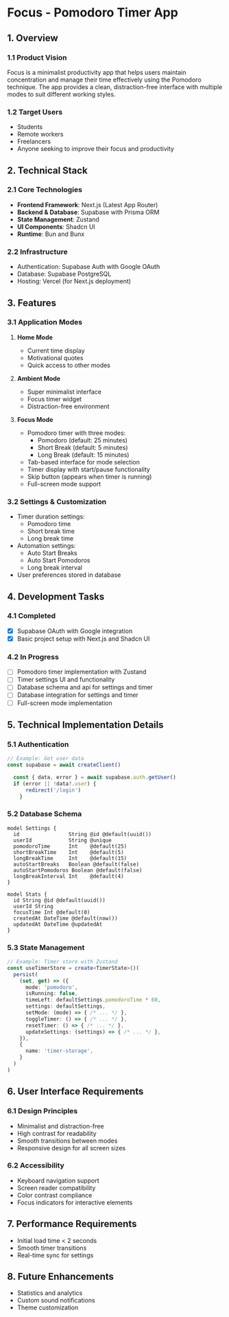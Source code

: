 # Focus - Pomodoro Timer App

## 1. Overview
### 1.1 Product Vision
Focus is a minimalist productivity app that helps users maintain concentration and manage their time effectively using the Pomodoro technique. The app provides a clean, distraction-free interface with multiple modes to suit different working styles.

### 1.2 Target Users
- Students
- Remote workers
- Freelancers
- Anyone seeking to improve their focus and productivity

## 2. Technical Stack
### 2.1 Core Technologies
- **Frontend Framework**: Next.js (Latest App Router)
- **Backend & Database**: Supabase with Prisma ORM
- **State Management**: Zustand
- **UI Components**: Shadcn UI
- **Runtime**: Bun and Bunx

### 2.2 Infrastructure
- Authentication: Supabase Auth with Google OAuth
- Database: Supabase PostgreSQL
- Hosting: Vercel (for Next.js deployment)

## 3. Features
### 3.1 Application Modes
1. **Home Mode**
   - Current time display
   - Motivational quotes
   - Quick access to other modes

2. **Ambient Mode**
   - Super minimalist interface
   - Focus timer widget
   - Distraction-free environment

3. **Focus Mode**
   - Pomodoro timer with three modes:
     - Pomodoro (default: 25 minutes)
     - Short Break (default: 5 minutes)
     - Long Break (default: 15 minutes)
   - Tab-based interface for mode selection
   - Timer display with start/pause functionality
   - Skip button (appears when timer is running)
   - Full-screen mode support

### 3.2 Settings & Customization
- Timer duration settings:
  - Pomodoro time
  - Short break time
  - Long break time
- Automation settings:
  - Auto Start Breaks
  - Auto Start Pomodoros
  - Long break interval
- User preferences stored in database

## 4. Development Tasks
### 4.1 Completed
- [x] Supabase OAuth with Google integration
- [x] Basic project setup with Next.js and Shadcn UI

### 4.2 In Progress
- [ ] Pomodoro timer implementation with Zustand
- [ ] Timer settings UI and functionality
- [ ] Database schema and api for settings and timer
- [ ] Database integration for settings and timer
- [ ] Full-screen mode implementation

## 5. Technical Implementation Details
### 5.1 Authentication
```typescript
// Example: Get user data
const supabase = await createClient()

  const { data, error } = await supabase.auth.getUser()
  if (error || !data?.user) {
      redirect('/login')
    }

```

### 5.2 Database Schema
```prisma
model Settings {
  id                String @id @default(uuid())
  userId            String @unique
  pomodoroTime      Int    @default(25)
  shortBreakTime    Int    @default(5)
  longBreakTime     Int    @default(15)
  autoStartBreaks   Boolean @default(false)
  autoStartPomodoros Boolean @default(false)
  longBreakInterval Int    @default(4)
}

model Stats {
  id String @id @default(uuid())
  userId String
  focusTime Int @default(0)
  createdAt DateTime @default(now())
  updatedAt DateTime @updatedAt
}
```

### 5.3 State Management
```typescript
// Example: Timer store with Zustand
const useTimerStore = create<TimerState>()(
  persist(
    (set, get) => ({
      mode: 'pomodoro',
      isRunning: false,
      timeLeft: defaultSettings.pomodoroTime * 60,
      settings: defaultSettings,
      setMode: (mode) => { /* ... */ },
      toggleTimer: () => { /* ... */ },
      resetTimer: () => { /* ... */ },
      updateSettings: (settings) => { /* ... */ },
    }),
    {
      name: 'timer-storage',
    }
  )
)
```

## 6. User Interface Requirements
### 6.1 Design Principles
- Minimalist and distraction-free
- High contrast for readability
- Smooth transitions between modes
- Responsive design for all screen sizes

### 6.2 Accessibility
- Keyboard navigation support
- Screen reader compatibility
- Color contrast compliance
- Focus indicators for interactive elements

## 7. Performance Requirements
- Initial load time < 2 seconds
- Smooth timer transitions
- Real-time sync for settings

## 8. Future Enhancements
- Statistics and analytics
- Custom sound notifications
- Theme customization